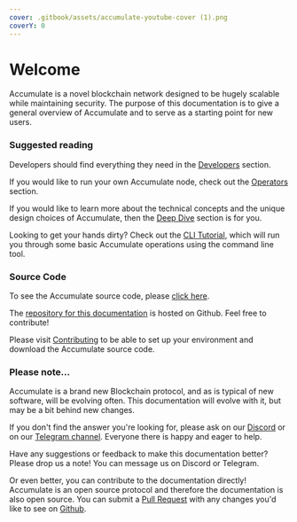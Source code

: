 ```yaml
---
cover: .gitbook/assets/accumulate-youtube-cover (1).png
coverY: 0
---
```


# Welcome

Accumulate is a novel blockchain network designed to be hugely scalable while maintaining security. The purpose of this documentation is to give a general overview of Accumulate and to serve as a starting point for new users.

### Suggested reading

Developers should find everything they need in the [Developers](developers/contributing.md) section.

If you would like to run your own Accumulate node, check out the [Operators](operators/getting-started.md) section.

If you would like to learn more about the technical concepts and the unique design choices of Accumulate, then the [Deep Dive](deep-dive/anonymous-token-chains.md) section is for you.

Looking to get your hands dirty? Check out the [CLI Tutorial](tutorials/cli-tutorial.md), which will run you through some basic Accumulate operations using the command line tool.

### Source Code

To see the Accumulate source code, please [click here](https://gitlab.com/accumulatenetwork/accumulate).

The [repository for this documentation](https://github.com/AccumulateNetwork/accumulate-docs) is hosted on Github. Feel free to contribute!

Please visit [Contributing](developers/contributing.md) to be able to set up your environment and download the Accumulate source code.

### Please note...

Accumulate is a brand new Blockchain protocol, and as is typical of new software, will be evolving often. This documentation will evolve with it, but may be a bit behind new changes.

If you don't find the answer you're looking for, please ask on our [Discord](https://discord.gg/CYnaF8w2C2) or on our [Telegram channel](https://t.me/accumulatenetwork). Everyone there is happy and eager to help.

Have any suggestions or feedback to make this documentation better? Please drop us a note! You can message us on Discord or Telegram.

Or even better, you can contribute to the documentation directly! Accumulate is an open source protocol and therefore the documentation is also open source. You can submit a [Pull Request](https://github.com/AccumulateNetwork/accumulate-docs/compare) with any changes you'd like to see on [Github](https://github.com/AccumulateNetwork/accumulate-docs/pulls).
